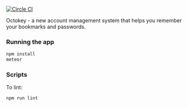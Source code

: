[![Circle CI](https://circleci.com/gh/meteor/todos/tree/react.svg?style=svg)](https://circleci.com/gh/meteor/todos/tree/react)

Octokey - a new account management system that helps you remember your bookmarks and passwords. 

### Running the app

```bash
npm install
meteor
```

### Scripts

To lint:

```bash
npm run lint
```
